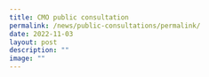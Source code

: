 ```yaml
---
title: CMO public consultation
permalink: /news/public-consultations/permalink/
date: 2022-11-03
layout: post
description: ""
image: ""
---
```

